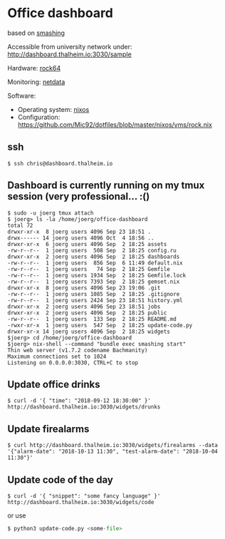 # Office dashboard

based on [smashing](https://github.com/Smashing/smashing)

Accessible from university network under: http://dashboard.thalheim.io:3030/sample

Hardware: [rock64](https://www.pine64.org/?page_id=7147)

Monitoring: [netdata](http://dashboard.thalheim.io:19999)

Software:
  - Operating system: [nixos](https://nixos.org/)
  - Configuration: https://github.com/Mic92/dotfiles/blob/master/nixos/vms/rock.nix

## ssh

```console
$ ssh chris@dashboard.thalheim.io
```

## Dashboard is currently running on my tmux session (very professional... :()

```
$ sudo -u joerg tmux attach
$ joerg> ls -la /home/joerg/office-dashboard
total 72
drwxr-xr-x  8 joerg users 4096 Sep 23 18:51 .
drwx------ 14 joerg users 4096 Oct  4 18:56 ..
drwxr-xr-x  6 joerg users 4096 Sep  2 18:25 assets
-rw-r--r--  1 joerg users  508 Sep  2 18:25 config.ru
drwxr-xr-x  2 joerg users 4096 Sep  2 18:25 dashboards
-rw-r--r--  1 joerg users  856 Sep  6 11:49 default.nix
-rw-r--r--  1 joerg users   74 Sep  2 18:25 Gemfile
-rw-r--r--  1 joerg users 1934 Sep  2 18:25 Gemfile.lock
-rw-r--r--  1 joerg users 7393 Sep  2 18:25 gemset.nix
drwxr-xr-x  8 joerg users 4096 Sep 23 19:06 .git
-rw-r--r--  1 joerg users 1085 Sep  2 18:25 .gitignore
-rw-r--r--  1 joerg users 2424 Sep 23 18:51 history.yml
drwxr-xr-x  2 joerg users 4096 Sep 23 18:51 jobs
drwxr-xr-x  2 joerg users 4096 Sep  2 18:25 public
-rw-r--r--  1 joerg users  133 Sep  2 18:25 README.md
-rwxr-xr-x  1 joerg users  547 Sep  2 18:25 update-code.py
drwxr-xr-x 14 joerg users 4096 Sep  2 18:25 widgets
$joerg> cd /home/joerg/office-dashboard
$joerg> nix-shell --command "bundle exec smashing start" 
Thin web server (v1.7.2 codename Bachmanity)
Maximum connections set to 1024
Listening on 0.0.0.0:3030, CTRL+C to stop
```

## Update office drinks

```console
$ curl -d '{ "time": "2018-09-12 18:30:00" }' http://dashboard.thalheim.io:3030/widgets/drunks
```

## Update firealarms

```console
$ curl http://dashboard.thalheim.io:3030/widgets/firealarms --data '{"alarm-date": "2018-10-13 11:30", "test-alarm-date": "2018-10-04 11:30"}'
```

## Update code of the day

```console
$ curl -d '{ "snippet": "some fancy language" }' http://dashboard.thalheim.io:3030/widgets/code
```

or use 

```python
$ python3 update-code.py <some-file>
```
